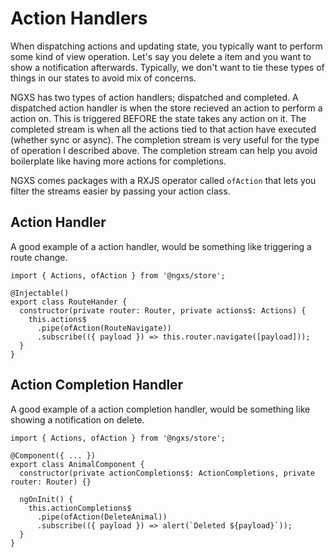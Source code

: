 # Action Handlers
When dispatching actions and updating state, you typically want to perform some kind
of view operation. Let's say you delete a item and you want to show a notification
afterwards. Typically, we don't want to tie these types of things in our states
to avoid mix of concerns.

NGXS has two types of action handlers; dispatched and completed. A dispatched action
handler is when the store recieved an action to perform a action on. This is triggered
BEFORE the state takes any action on it. The completed stream is when all the actions
tied to that action have executed (whether sync or async). The completion stream is
very useful for the type of operation I described above. The completion stream can help
you avoid boilerplate like having more actions for completions.

NGXS comes packages with a RXJS operator called `ofAction` that lets you filter
the streams easier by passing your action class.

## Action Handler
A good example of a action handler, would be something like triggering a route change.

```TS
import { Actions, ofAction } from '@ngxs/store';

@Injectable()
export class RouteHander {
  constructor(private router: Router, private actions$: Actions) {
    this.actions$
      .pipe(ofAction(RouteNavigate))
      .subscribe(({ payload }) => this.router.navigate([payload]));
  }
}
```

## Action Completion Handler
A good example of a action completion handler, would be something like showing a notification
on delete.

```TS
import { Actions, ofAction } from '@ngxs/store';

@Component({ ... })
export class AnimalComponent {
  constructor(private actionCompletions$: ActionCompletions, private router: Router) {}

  ngOnInit() {
    this.actionCompletions$
      .pipe(ofAction(DeleteAnimal))
      .subscribe(({ payload }) => alert(`Deleted ${payload}`));
  }
}
```
